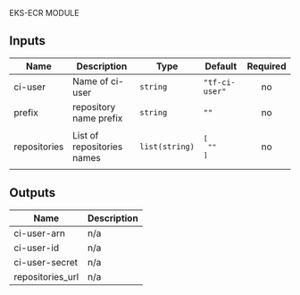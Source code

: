 EKS-ECR MODULE

## Inputs

| Name | Description | Type | Default | Required |
|------|-------------|------|---------|:--------:|
| ci-user | Name of ci-user | `string` | `"tf-ci-user"` | no |
| prefix | repository name prefix | `string` | `""` | no |
| repositories | List of repositories names | `list(string)` | <pre>[<br>  ""<br>]</pre> | no |

## Outputs

| Name | Description |
|------|-------------|
| ci-user-arn | n/a |
| ci-user-id | n/a |
| ci-user-secret | n/a |
| repositories\_url | n/a |


